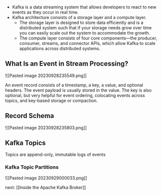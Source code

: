 
- Kafka is a data streaming system that allows developers to react to new events as they occur in real time. 
- Kafka architecture consists of a storage layer and a compute layer. 
	- The storage layer is designed to store data efficiently and is a distributed system such that if your storage needs grow over time you can easily scale out the system to accommodate the growth. 
	- The compute layer consists of four core components—the producer, consumer, streams, and connector APIs, which allow Kafka to scale applications across distributed systems.


## What Is an Event in Stream Processing?

![[Pasted image 20230928235549.png]]

An event record consists of a timestamp, a key, a value, and optional headers. The event payload is usually stored in the value. The key is also optional, but very helpful for event ordering, colocating events across topics, and key-based storage or compaction.

## Record Schema

![[Pasted image 20230928235803.png]]

## Kafka Topics

Topics are append-only, immutable logs of events

### Kafka Topic Partitions

![[Pasted image 20230929000033.png]]



next: [[Inside the Apache Kafka Broker]]
